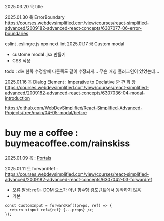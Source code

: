 2025.03.20 목 title

2025.01.30 목 ErrorBoundary
https://courses.webdevsimplified.com/view/courses/react-simplified-advanced/2009182-advanced-react-concepts/6307077-06-error-boundaries

eslint
.eslingrc.js
npx next lint
2025.01.17 금 Custom modal
- custome modal .jsx 만들기
- CSS 적용

todo : div 한쪽 수정할때 다른쪽도 같이 수정되게... 무슨 매칭 플러그인이 있었는데...

2025.01.16 목
Dialog Element : Imperative to Declative  깐 깐 회  장
https://courses.webdevsimplified.com/view/courses/react-simplified-advanced/2009182-advanced-react-concepts/6307036-04-modal-introduction

https://github.com/WebDevSimplified/React-Simplified-Advanced-Projects/tree/main/04-05-modal/before

# buy me a coffee : buymeacoffee.com/rainskiss
2025.01.09 목 : [Portals](https://courses.webdevsimplified.com/view장courses/react-simplified-advanced/2009182-advanced-react-concepts/6307053-02-portals)

2025.01.11 토 forwardRef :
https://courses.webdevsimplified.com/view/courses/react-simplified-advanced/2009182-advanced-react-concepts/6307042-03-forwardref

- 오류 발생: ref는 DOM 요소가 아닌 함수형 컴포넌트에서 동작하지 않음
- 기본
```
const CustomInput = forwardRef((props, ref) => {
  return <input ref={ref} {...props} />;
});
```

